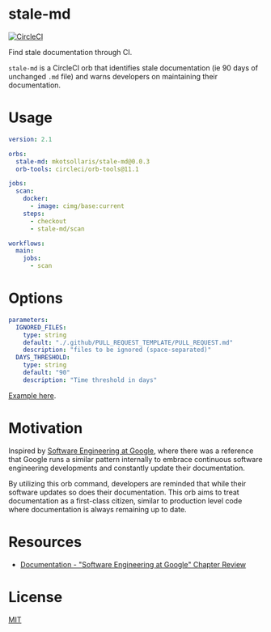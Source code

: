 # stale-md

[![CircleCI](https://dl.circleci.com/status-badge/img/gh/mkotsollaris/stale-md/tree/main.svg?style=svg)](https://dl.circleci.com/status-badge/redirect/gh/mkotsollaris/stale-md/tree/main)

Find stale documentation through CI.

`stale-md` is a CircleCI orb that identifies stale documentation (ie 90 days of unchanged `.md` file) and warns developers on maintaining their documentation.

# Usage

```yml
version: 2.1

orbs:
  stale-md: mkotsollaris/stale-md@0.0.3
  orb-tools: circleci/orb-tools@11.1

jobs:
  scan:
    docker:
      - image: cimg/base:current
    steps:
      - checkout
      - stale-md/scan

workflows:
  main:
    jobs:
      - scan
```

# Options

```yml
parameters:
  IGNORED_FILES:
    type: string
    default: "./.github/PULL_REQUEST_TEMPLATE/PULL_REQUEST.md"
    description: "files to be ignored (space-separated)"
  DAYS_THRESHOLD:
    type: string
    default: "90"
    description: "Time threshold in days"
```

[Example here](./src/commands/scan.yml).

# Motivation

Inspired by [Software Engineering at Google](https://www.goodreads.com/book/show/48816586-software-engineering-at-google), where there was a reference that Google runs a similar pattern internally to embrace continuous software engineering developments and constantly update their documentation.

By utilizing this orb command, developers are reminded that while their software updates so does their documentation. This orb aims to treat documentation as a first-class citizen, similar to production level code where documentation is always remaining up to date.

# Resources

- [Documentation - "Software Engineering at Google" Chapter Review](https://menelaos.dev/documentation-google-swe-book/)

# License

[MIT](./LICENSE)
